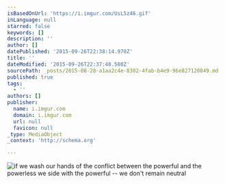 ```yaml
---
isBasedOnUrl: 'https://i.imgur.com/UsL5z46.gif'
inLanguage: null
starred: false
keywords: []
description: ''
author: []
datePublished: '2015-09-26T22:38:14.970Z'
title: ''
dateModified: '2015-09-26T22:37:48.580Z'
sourcePath: _posts/2015-08-28-a1aa2c4e-8302-4fab-b4e9-96e827120849.md
published: true
tags:
  - ''
authors: []
publisher:
  name: i.imgur.com
  domain: i.imgur.com
  url: null
  favicon: null
_type: MediaObject
_context: 'http://schema.org'

---
```

![if we wash our hands of the conflict between the powerful and the powerless we side with the powerful -- we don't remain neutral](https://i.imgur.com/UsL5z46.gif)